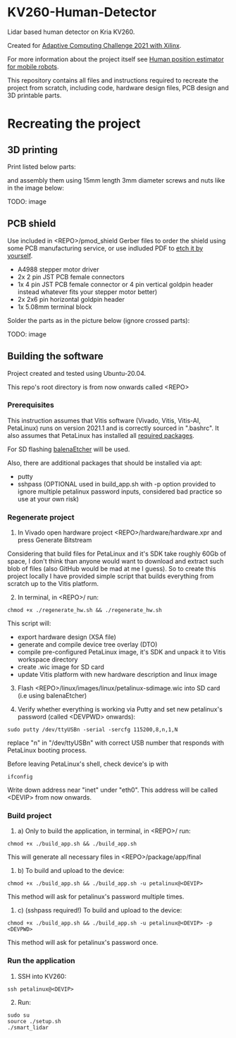 # KV260-Human-Detector
Lidar based human detector on Kria KV260.

Created for [Adaptive Computing Challenge 2021
with Xilinx](https://www.hackster.io/contests/xilinxadaptivecomputing2021).

For more information about the project itself see [Human position estimator for mobile robots](https://www.hackster.io/Tai-Min/human-position-estimator-for-mobile-robots-d86454).

This repository contains all files and instructions required to recreate the project from scratch, including code, hardware design files, PCB design and 3D printable parts. 

# Recreating the project
## 3D printing
Print listed below parts:

and assembly them using 15mm length 3mm diameter screws and nuts like in the image below:

TODO: image

## PCB shield

Use included in \<REPO>/pmod_shield Gerber files to order the shield using some PCB manufacturing service, or use indluded PDF to [etch it by yourself](https://www.instructables.com/How-to-Etch-a-PCB/).

* A4988 stepper motor driver
* 2x 2 pin JST PCB female connectors
* 1x 4 pin JST PCB female connector or 4 pin vertical goldpin header instead whatever fits your stepper motor better)
* 2x 2x6 pin horizontal goldpin header
* 1x 5.08mm terminal block

Solder the parts as in the picture below (ignore crossed parts):

TODO: image
 
## Building the software
Project created and tested using Ubuntu-20.04.

This repo's root directory is from now onwards called \<REPO>

### Prerequisites

This instruction assumes that Vitis software (Vivado, Vitis, Vitis-AI, PetaLinux) runs on version 2021.1 and is correctly sourced in ".bashrc". It also assumes that PetaLinux has installed all [required packages](https://www.xilinx.com/support/documentation/sw_manuals/xilinx2020_1/ug1144-petalinux-tools-reference-guide.pdf).

For SD flashing [balenaEtcher](https://www.balena.io/etcher/) will be used.

Also, there are additional packages that should be installed via apt:
- putty
- sshpass (OPTIONAL used in build_app.sh with -p option provided to ignore multiple petalinux password inputs, considered bad practice so use at your own risk)

### Regenerate project


1. In Vivado open hardware project \<REPO>/hardware/hardware.xpr and press Generate Bitstream

Considering that build files for PetaLinux and it's SDK take roughly 60Gb of space, I don't think than anyone would want to download and extract such blob of files (also GitHub would be mad at me I guess). So to create this project locally I have provided simple script that builds everything from scratch up to the Vitis platform.

2. In terminal, in \<REPO>/ run:
```
chmod +x ./regenerate_hw.sh && ./regenerate_hw.sh
```
This script will:
- export hardware design (XSA file)
- generate and compile device tree overlay (DTO)
- compile pre-configured PetaLinux image, it's SDK and unpack it to Vitis workspace directory
- create .wic image for SD card
- update Vitis platform with new hardware description and linux image

3. Flash \<REPO>/linux/images/linux/petalinux-sdimage.wic into SD card (i.e using balenaEtcher)

4. Verify whether everything is working via Putty and set new petalinux's password (called \<DEVPWD> onwards):
```
sudo putty /dev/ttyUSBn -serial -sercfg 115200,8,n,1,N
```
replace "n" in "/dev/ttyUSBn" with correct USB number that responds with PetaLinux booting process.

Before leaving PetaLinux's shell, check device's ip with 
```
ifconfig
```
Write down address near "inet" under "eth0". This address will be called \<DEVIP> from now onwards.

### Build project
1. a) Only to build the application, in terminal, in \<REPO>/ run:
```
chmod +x ./build_app.sh && ./build_app.sh
```
This will generate all necessary files in \<REPO>/package/app/final

1. b) To build and upload to the device:
```
chmod +x ./build_app.sh && ./build_app.sh -u petalinux@<DEVIP>
```
This method will ask for petalinux's password multiple times.
1. c) (sshpass required!) To build and upload to the device:
```
chmod +x ./build_app.sh && ./build_app.sh -u petalinux@<DEVIP> -p <DEVPWD>
```
This method will ask for petalinux's password once.

### Run the application
1. SSH into KV260:
```
ssh petalinux@<DEVIP>
```

2. Run:
```
sudo su
source ./setup.sh
./smart_lidar
```
